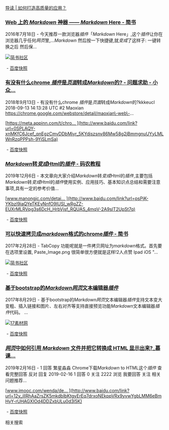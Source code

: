 [导读 | 如何打造高质量的应用？](https://time.geekbang.org/column/article/70250)

### [Web 上的 *Markdown* 神器 —— *Markdown* Here \- 简书](http://www.baidu.com/link?url=QFDlt3_1VDgFWry6q4oSwpC_DDQdIiwu8A8Mhy_-Ksuj0Ti4HfhMEcZncWZ6r44G)

2016年7月18日 \- 今天推荐一款浏览器*插件*「*Markdown* Here」,这个*插件*让你在浏览器几乎任何*网页*里,...*Markdown* 然后按一下快捷键,就*变成*了这样子: 一键转换之后 然后保...

[![](https://cambrian-images.cdn.bcebos.com/33a4057673374d6ad1bbc9811310770d_1559717439091.jpeg)简书社区](http://www.baidu.com/link?url=QFDlt3_1VDgFWry6q4oSwpC_DDQdIiwu8A8Mhy_-Ksuj0Ti4HfhMEcZncWZ6r44G)

 \- [百度快照](http://cache.baiducontent.com/c?m=9f65cb4a8c8507ed19fa950d100b92235c438014648c83493e8ed45f93130a1c187ba1a62c2914068591786752af4b5dfeb56b32610c37c6eddffc40cacd923f5f893034010bf64205a41fb8ca367a9260c94de8df4fbaffac2593dfc5a3df4324cd44750b9784fc&p=8b2a971c83d011a05bed90215c5da5&newp=9349c54ad5c345e418b9c7710f0e83231610db2151d7d3176b82c825d7331b001c3bbfb42328130fd3c67b620bae4a5de1f03573370923a3dda5c91d9fb4c57479c36760&user=baidu&fm=sc&query=%CD%F8%D2%B3+%B1%E4markdown+%B2%E5%BC%FE&qid=d855868100027ce5&p1=5)

### [有没有什么chrome *插件*是*页面*转成*Markdown*的? \- 问题求助 \- 小众...](https://www.baidu.com/link?url=0SPLAQY-xnMKfC6Jcef_qnEgzCmvDDbMjyr_5KYdjszsnv86Mw58g2jBmmgnuUYyLMLWnRzqPPPsh-9YiSLmSa&wd=&eqid=d855868100027ce5000000045ea57c6d)

2018年9月13日 \- 有没有什么chrome *插件*是*页面*转成*Markdown*的?kkkeucl 2018\-09\-13 14:13:28 UTC #2 Maoxian https://chrome.google.com/webstore/detail/maoxian\-web\-...

[https://meta.appinn.com/t/chro... ](http://www.baidu.com/link?url=0SPLAQY-xnMKfC6Jcef_qnEgzCmvDDbMjyr_5KYdjszsnv86Mw58g2jBmmgnuUYyLMLWnRzqPPPsh-9YiSLmSa)

 \- [百度快照](http://cache.baiducontent.com/c?m=9f65cb4a8c8507ed19fa950d100b88315f0797634b8492572488cf5f93130a1c187ba5a6767850598c926b6777f01a1cb3a66b376b1e25b79ecb9c0f80fbc42738f951230416913712c469aedc4654d650934d9ea90ee6caaf61d3f7c5d2af020e8f0f127af1e7fb5a1763cd7880652697d1&p=8b2a971b97d211a05be9c160440d&newp=833f8637929512a05abd9b7d095e92695d0fc20e38d6d601298ffe0cc4241a1a1a3aecbf2d211b04d0c2796d00ac4857eaf337723d0034f1f689df08d2ecce7e&user=baidu&fm=sc&query=%CD%F8%D2%B3+%B1%E4markdown+%B2%E5%BC%FE&qid=d855868100027ce5&p1=6)

### [*Markdown*转*变成*Html的*插件* \- 码农教程](http://www.baidu.com/link?url=psPjK-YKbzl9iaQYeTKEyNnfO9IUSI_wRgZZ-EUXrMLRVpg3s6DcH_HrbVjsf_RQUAS_4mqV-2A9slT2UpSt7q)

2019年12月6日 \- 本文章向大家介绍*Markdown*转*变成*Html的*插件*,主要包括*Markdown*转*变成*Html的*插件*使用实例、应用技巧、基本知识点总结和需要注意事项,具有一定的参考价值...

[www.manongjc.com/detai... ](http://www.baidu.com/link?url=psPjK-YKbzl9iaQYeTKEyNnfO9IUSI_wRgZZ-EUXrMLRVpg3s6DcH_HrbVjsf_RQUAS_4mqV-2A9slT2UpSt7q)

 \- [百度快照](http://cache.baiducontent.com/c?m=9d78d513d9d430d94f999e697b16c016184380122ba7d30208d28449e33b08011e71e2cb717f5558c4c50d7071af5e2bede74603207757a3dc88d64587fdd46a388954296d59c30405d36ef0981a789d75c80bfeaf6eb6e7af2fc5f99480840a4ec955127af6abd1074256943fa64461bcf5c117494810cdb7763aa1&p=89759a45d29418e90be296375442&newp=8b2a9706889f2dff57ed906f5a0792695803ed603eddd701298ffe0cc4241a1a1a3aecbf2d211a04d1c6786500a44a5deafa3176360234f1f689df08d2ecce7e6cd67b58&user=baidu&fm=sc&query=%CD%F8%D2%B3+%B1%E4markdown+%B2%E5%BC%FE&qid=d855868100027ce5&p1=7)

### [可以快速拷贝成*markdown*格式的chrome*插件* \- 简书](http://www.baidu.com/link?url=1NLw4y2EuJksFElcNGVCuzaKKwVYAOUar85PIOvut-TAllsQTEG_WTTjH4h8rhTN)

2017年2月28日 \- TabCopy 功能呢就是一件拷贝网址为*markdown*格式。首先要在选项里设置, Paste\_Image.png 很简单很方便就是这样!2人点赞 Ipad iOS "...

[![](https://cambrian-images.cdn.bcebos.com/33a4057673374d6ad1bbc9811310770d_1559717439091.jpeg)简书社区](http://www.baidu.com/link?url=1NLw4y2EuJksFElcNGVCuzaKKwVYAOUar85PIOvut-TAllsQTEG_WTTjH4h8rhTN)

 \- [百度快照](http://cache.baiducontent.com/c?m=9f65cb4a8c8507ed19fa950d100b92235c438014648c83493e8ed45f93130a1c187ba1a626281402d8c42c3050f84a5dfeb56b32610c37c6eddffc40cacd923f5f893034010bf64205a41fb8ca367a9260c94de8df4fbaffac2593dfc5a3df4324cd44750b9784fc&p=8f759a46d6c114fd07be9b7c49428e&newp=83769a47ca934eac58efcd64515697231610db2151d1d201298ffe0cc4241a1a1a3aecbf2d211b04d0c2796d00ac4857eaf337723d0034f1f689df08d2ecce7e33&user=baidu&fm=sc&query=%CD%F8%D2%B3+%B1%E4markdown+%B2%E5%BC%FE&qid=d855868100027ce5&p1=8)

### [基于bootstrap的*Markdown网页*文本编辑器*插件*](http://www.baidu.com/link?url=6oKNTS8mAPtcgpWFrOShlk84juJ90MjCyoLlIc8TcfmFQrxB2nkY3_RlGdgP6Vc2B23-aMK7MpOISaHIeGHxva)

2017年8月29日 \- 基于bootstrap的*Markdown网页*文本编辑器*插件*支持文本变大变粗、插入链接和图片、左右对齐等支持直接预览功能*Markdown*文本编辑器*插件*代码。 ...

[![](https://cambrian-images.cdn.bcebos.com/693400ae3c9081f0863d5cdf9ddfc01a_1558326677189.jpeg)17素材网](http://www.baidu.com/link?url=6oKNTS8mAPtcgpWFrOShlk84juJ90MjCyoLlIc8TcfmFQrxB2nkY3_RlGdgP6Vc2B23-aMK7MpOISaHIeGHxva)

 \- [百度快照](http://cache.baiducontent.com/c?m=9f65cb4a8c8507ed19fa950d100b92235c4380143fd291522e87c85f93130a1c187ba1e07b630d04d7c7786016af3e06acaf6866725e60e194dff93ccacf983f59883044710b863005a31ab8bc4032c050cf09a9f60ee6caa66fd6f2c5d3ae4323ca44727d9780fa4d7463&p=8b2a97378bdb11a052b5cd344b&newp=8a3d8e1e85cc43ff57e7e66d5553d8224216ed6236d3c44324b9d71fd325001c1b69e7b124291007d4c0766602ae425ce9f13678341766dada9fca458ae7c4&user=baidu&fm=sc&query=%CD%F8%D2%B3+%B1%E4markdown+%B2%E5%BC%FE&qid=d855868100027ce5&p1=9)

### [*网页*中如何引用 *Markdown* 文件并把它转换成 HTML 显示出来?\_慕课...](http://www.baidu.com/link?url=12y_ilIRhAaZrsZK5mkdblbKtgyErEq7drxoNEkppVRx9yvwYgbLMM6eBmHyY-rUHAGXIOd4DDZxbULu0d3l5K)

2019年2月16日 \- 1 回答 繁星淼淼 Chrome下载*Markdown* to HTML这个*插件* 查看完整回答 反对 回复 2019\-02\-16 1 回答 0 关注 2222 浏览 我要回答 关注 相关问题推荐...

[www.imooc.com/wenda/de... ](http://www.baidu.com/link?url=12y_ilIRhAaZrsZK5mkdblbKtgyErEq7drxoNEkppVRx9yvwYgbLMM6eBmHyY-rUHAGXIOd4DDZxbULu0d3l5K)

 \- [百度快照](http://cache.baiducontent.com/c?m=9d78d513d9d430d94f999e697b16c016184380122ba7d30208d28449e33b08011e71e2cb717f5558c4c50d7071af5e2bede74603207757a3dc88d64587fdd46a388954296d59c30405d36ef4941b789037902db8f246faffa76ec5fdcf85881200910d187c8bfa8e5e01&p=9279c54ad5c34bf346bcd02d02148b&newp=8b2a975fc8982db308e2977e070ecc231610db2151d7da01298ffe0cc4241a1a1a3aecbf2d211b04d0c2796d00ac4857eaf337723d0034f1f689df08d2ecce7e35967c586c&user=baidu&fm=sc&query=%CD%F8%D2%B3+%B1%E4markdown+%B2%E5%BC%FE&qid=d855868100027ce5&p1=10)

相关搜索